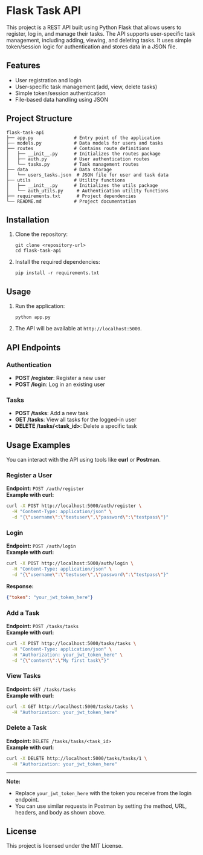 # Flask Task API

This project is a REST API built using Python Flask that allows users to register, log in, and manage their tasks. The API supports user-specific task management, including adding, viewing, and deleting tasks. It uses simple token/session logic for authentication and stores data in a JSON file.

## Features

- User registration and login
- User-specific task management (add, view, delete tasks)
- Simple token/session authentication
- File-based data handling using JSON

## Project Structure

```
flask-task-api
├── app.py               # Entry point of the application
├── models.py            # Data models for users and tasks
├── routes               # Contains route definitions
│   ├── __init__.py      # Initializes the routes package
│   ├── auth.py          # User authentication routes
│   └── tasks.py         # Task management routes
├── data                 # Data storage
│   └── users_tasks.json  # JSON file for user and task data
├── utils                # Utility functions
│   ├── __init__.py      # Initializes the utils package
│   └── auth_utils.py     # Authentication utility functions
├── requirements.txt      # Project dependencies
└── README.md            # Project documentation
```

## Installation

1. Clone the repository:
   ```
   git clone <repository-url>
   cd flask-task-api
   ```

2. Install the required dependencies:
   ```
   pip install -r requirements.txt
   ```

## Usage

1. Run the application:
   ```
   python app.py
   ```

2. The API will be available at `http://localhost:5000`.

## API Endpoints

### Authentication

- **POST /register**: Register a new user
- **POST /login**: Log in an existing user

### Tasks

- **POST /tasks**: Add a new task
- **GET /tasks**: View all tasks for the logged-in user
- **DELETE /tasks/<task_id>**: Delete a specific task

## Usage Examples

You can interact with the API using tools like **curl** or **Postman**.

### Register a User

**Endpoint:** `POST /auth/register`  
**Example with curl:**
```sh
curl -X POST http://localhost:5000/auth/register \
  -H "Content-Type: application/json" \
  -d "{\"username\":\"testuser\",\"password\":\"testpass\"}"
```

### Login

**Endpoint:** `POST /auth/login`  
**Example with curl:**
```sh
curl -X POST http://localhost:5000/auth/login \
  -H "Content-Type: application/json" \
  -d "{\"username\":\"testuser\",\"password\":\"testpass\"}"
```
**Response:**  
```json
{"token": "your_jwt_token_here"}
```

### Add a Task

**Endpoint:** `POST /tasks/tasks`  
**Example with curl:**
```sh
curl -X POST http://localhost:5000/tasks/tasks \
  -H "Content-Type: application/json" \
  -H "Authorization: your_jwt_token_here" \
  -d "{\"content\":\"My first task\"}"
```

### View Tasks

**Endpoint:** `GET /tasks/tasks`  
**Example with curl:**
```sh
curl -X GET http://localhost:5000/tasks/tasks \
  -H "Authorization: your_jwt_token_here"
```

### Delete a Task

**Endpoint:** `DELETE /tasks/tasks/<task_id>`  
**Example with curl:**
```sh
curl -X DELETE http://localhost:5000/tasks/tasks/1 \
  -H "Authorization: your_jwt_token_here"
```

---

**Note:**  
- Replace `your_jwt_token_here` with the token you receive from the login endpoint.
- You can use similar requests in Postman by setting the method, URL, headers, and body as shown above.

## License

This project is licensed under the MIT License.
